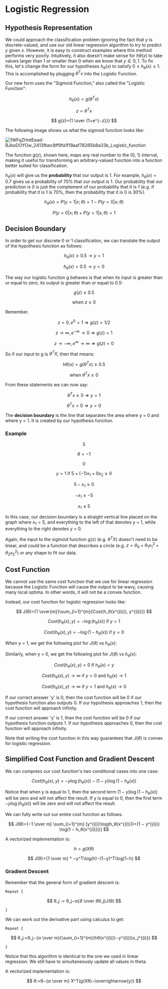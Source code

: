 # Logistic Regression

## Hypothesis Representation

We could approach the classification problem ignoring the fact that $y$ is
discrete-valued, and use our old linear regression algorithm to try to predict
$y$ given $x$. However, it is easy to construct examples where this method
performs very poorly. Intuitively, it also doesn't make sense for
$hθ(x)$ to take values larger than 1 or smaller than 0 when we know
that $y ∈ {0, 1}$. To fix this, let's change the form for our hypotheses
$h_θ(x)$ to satisfy $0≤h_θ(x)≤1$. This is accomplished by plugging
$θ^Tx$ into the Logistic Function.

Our new form uses the "Sigmoid Function," also called the "Logistic Function":

$$
h_θ(x)=g(θ^Tx)
$$

$$
z=θ^Tx
$$

$$
g(z)={1 \over {1+e^{−z}}}
$$

The following image shows us what the sigmoid function looks like:

![1WFqZHntEead-BJkoDOYOw_2413fbec8ff9fa1f19aaf78265b8a33b_Logistic_function](https://github.com/liangcorp/machine_learning_rust/assets/2737157/d9d35e7b-1cc1-42c1-9cea-9b58975bd892)

The function $g(z)$, shown here, maps any real number to the (0, 1) interval,
making it useful for transforming an arbitrary-valued function into a function
better suited for classification.

$h_θ(x)$ will give us the **probability** that our output is 1.
For example, $h_θ(x)=0.7$ gives us a probability of 70% that our output is 1.
Our probability that our prediction is 0 is just the complement of our
probability that it is 1 (e.g. if probability that it is 1 is 70%, then
the probability that it is 0 is 30%).

$$
h_θ(x)=P(y=1|x;θ)=1−P(y=0|x;θ)
$$

$$
P(y=0|x;θ)+P(y=1|x;θ)=1
$$

## Decision Boundary

In order to get our discrete 0 or 1 classification, we can translate the output
of the hypothesis function as follows:

$$
h_θ(x)≥0.5→y=1
$$

$$
h_θ(x)<0.5→y=0
$$

The way our logistic function g behaves is that when its input is greater than
or equal to zero, its output is greater than or equal to 0.5:

$$
g(z)≥0.5
$$

$$
\text{when }z≥0
$$

Remember.

$$
z=0,e^0=1⇒g(z)=1/2
$$

$$
z→∞,e^{−∞}→0⇒g(z)=1
$$

$$
z→−∞,e^∞→∞⇒g(z)=0
$$

So if our input to g is $θ^TX$, then that means:

$$
hθ(x)=g(θ^Tx)≥0.5
$$

$$
\text{when } θ^Tx≥0
$$

From these statements we can now say:

$$
θ^Tx≥0⇒y=1
$$

$$
θ^Tx<0⇒y=0
$$

The **decision boundary** is the line that separates the area where y = 0 and
where y = 1. It is created by our hypothesis function.

### Example

$$
5
$$

$$
θ=−1
$$

$$
0
$$

$$
y=1 \text{ if } 5+(−1)x_1 + 0x_2≥0
$$

$$
5−x_1≥0
$$

$$
−x_1≥−5
$$

$$
x_1≤5
$$

In this case, our decision boundary is a straight vertical line placed on the
graph where $x_1=5$, and everything to the left of that denotes y = 1, while
everything to the right denotes y = 0.

Again, the input to the sigmoid function g(z) (e.g. $θ^TX$) doesn't need to
be linear, and could be a function that describes a
circle (e.g. $z=θ_0+θ_1x_1^2+θ_2x^2_2$) or any shape to fit our data.

## Cost Function

We cannot use the same cost function that we use for linear regression because
the Logistic Function will cause the output to be wavy, causing many local
optima. In other words, it will not be a convex function.

Instead, our cost function for logistic regression looks like:

$$
J(θ)={1 \over{m}}\sum_{i=1}^{m}{Cost(h_θ(x^{(i)}), y^{(i)})}
$$

$$
Cost(h_θ(x),y) = −\log(h_θ(x)) \text{    if } y = 1
$$

$$
Cost(h_θ(x),y)=−\log(1−h_θ(x)) \text{    if } y = 0
$$

When y = 1, we get the following plot for $J(θ)$ vs $h_θ(x)$:

Similarly, when y = 0, we get the following plot for $J(θ)$ vs $h_θ(x)$:

$$
Cost(h_θ(x), y) = 0 \text{ if } h_θ(x)=y
$$

$$
Cost(h_θ(x), y) → ∞ \text{ if } y=0 \text{ and } h_θ(x) → 1
$$

$$
Cost(h_θ(x), y) → ∞ \text{ if } y=1 \text{ and } h_θ(x) → 0
$$

If our correct answer 'y' is 0, then the cost function will be 0 if our
hypothesis function also outputs 0. If our hypothesis approaches 1, then the
cost function will approach infinity.

If our correct answer 'y' is 1, then the cost function will be 0 if our
hypothesis function outputs 1. If our hypothesis approaches 0, then the cost
function will approach infinity.

Note that writing the cost function in this way guarantees that $J(θ)$ is convex
for logistic regression.

## Simplified Cost Function and Gradient Descent

We can compress our cost function's two conditional cases into one case:

$$
Cost(h_θ(x),y) = −y \log(h_θ(x)) − (1 − y) \log(1 − h_θ(x))
$$

Notice that when y is equal to 1, then the second term $(1 − y) \log(1 − h_θ(x))$
will be zero and will not affect the result. If y is equal to 0, then the first
term $− y \log(h_θ(x))$ will be zero and will not affect the result.

We can fully write out our entire cost function as follows:

$$
J(θ)={−1 \over m} \sum_{i=1}^{m} [y^{(i)}\log(h_θ(x^{(i)}))+(1 − y^{(i)})
\log(1 − h_θ(x^{(i)}))]
$$

A vectorized implementation is:

$$
h=g(Xθ)
$$

$$
J(θ)={1 \over m} * −y^T\log(h)−(1−y)^T\log(1−h)
$$

### Gradient Descent

Remember that the general form of gradient descent is:

`Repeat {`

$$
θ_j := θ_j−α{∂ \over ∂θ_j}J(θ)
$$

`}`

We can work out the derivative part using calculus to get:

`Repeat {`

$$
θ_j:=θ_j−{α \over m}{\sum_{i=1}^{m}(hθ(x^{(i)})−y^{(i)})x_j^{(i)}}
$$

`}`

Notice that this algorithm is identical to the one we used in linear
regression. We still have to simultaneously update all values in theta.

A vectorized implementation is:

$$
θ:=θ−{α \over m} X^T(g(Xθ)−\overrightarrow{y})
$$
